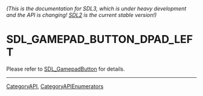 ###### (This is the documentation for SDL3, which is under heavy development and the API is changing! [SDL2](https://wiki.libsdl.org/SDL2/) is the current stable version!)
# SDL_GAMEPAD_BUTTON_DPAD_LEFT

Please refer to [SDL_GamepadButton](SDL_GamepadButton) for details.

----
[CategoryAPI](CategoryAPI), [CategoryAPIEnumerators](CategoryAPIEnumerators)

